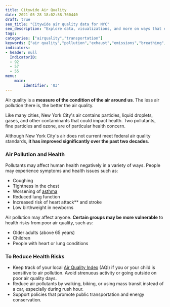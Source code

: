 ```yaml
---
title: Citywide Air Quality
date: 2021-05-28 18:02:58.760440
draft: true
seo_title: "Citywide air quality data for NYC"
seo_description: "Explore data, visualizations, and more on ways that environments shape health in New York City's neighborhoods.."
tags: 
categories: ["airquality","transportation"]
keywords: ["air quality","pollution","exhaust","emissions","breathing","lungs","public health"]
indicators:
- header: null
  IndicatorID:
  - 92
  - 57
  - 55
menu:
    main:
        identifier: '03'
---
```


Air quality is a **measure of the condition of the air around us**. The less air pollution there is, the better the air quality.

Like many cities, New York City's air contains particles, liquid droplets, gases, and other contaminants that could impact health. Two pollutants, fine particles and ozone, are of particular health concern.

Although New York City's air does not current meet federal air quality standards, **it has improved significantly over the past two decades**.

### Air Pollution and Health

Pollutants may affect human health negatively in a variety of ways. People may experience symptoms and health issues such as: 

* Coughing
* Tightness in the chest
* Worsening of [asthma](http://www1.nyc.gov/site/doh/health/health-topics/asthma.page "asthma")
* Reduced lung function
* Increased risk of heart attack** and stroke
* Low birthweight in newborns


Air pollution may affect anyone. **Certain groups may be more vulnerable** to health risks from poor air quality, such as:

* Older adults (above 65 years)
* Children
* People with heart or lung conditions

### To Reduce Health Risks

* Keep track of your local [Air Quality Index](http://www.dec.ny.gov/cfmx/extapps/aqi/aqi_forecast.cfm) (AQI) if you or your child is sensitive to air pollution. Avoid strenuous activity or going outside on poor air quality days.
* Reduce air pollutants by walking, biking, or using mass transit instead of a car, especially during rush hour.
* Support policies that promote public transportation and energy conservation.
